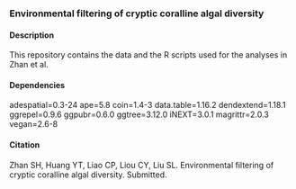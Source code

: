 ### Environmental filtering of cryptic coralline algal diversity

#### Description
This repository contains the data and the R scripts used for the analyses in Zhan et al.

#### Dependencies
adespatial=0.3-24
ape=5.8
coin=1.4-3
data.table=1.16.2
dendextend=1.18.1
ggrepel=0.9.6
ggpubr=0.6.0
ggtree=3.12.0
iNEXT=3.0.1
magrittr=2.0.3
vegan=2.6-8

#### Citation
Zhan SH, Huang YT, Liao CP, Liou CY, Liu SL. Environmental filtering of cryptic coralline algal diversity. Submitted.
